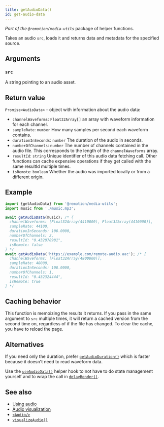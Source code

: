 ```yaml
---
title: getAudioData()
id: get-audio-data
---
```


_Part of the `@remotion/media-utils`_ package of helper functions.

Takes an audio `src`, loads it and returns data and metadata for the specified source.

## Arguments

### `src`

A string pointing to an audio asset.

## Return value

`Promise<AudioData>` - object with information about the audio data:

- `channelWaveforms`: `Float32Array[]` an array with waveform information for each channel.
- `sampleRate`: `number` How many samples per second each waveform contains.
- `durationInSeconds`: `number` The duration of the audio in seconds.
- `numberOfChannels`: `number` The number of channels contained in the audio file. This corresponds to the length of the `channelWaveforms` array.
- `resultId`: `string` Unique identifier of this audio data fetching call. Other functions can cache expensive operations if they get called with the same resultId multiple times.
- `isRemote`: `boolean` Whether the audio was imported locally or from a different origin.

## Example

```ts
import {getAudioData} from '@remotion/media-utils';
import music from './music.mp3';

await getAudioData(music); /* {
  channelWaveforms: [Float32Array(4410000), Float32Array(4410000)],
  sampleRate: 44100,
  durationInSeconds: 100.0000,
  numberOfChannels: 2,
  resultId: "0.432878981",
  isRemote: false
} */
await getAudioData('https://example.com/remote-audio.aac'); /* {
  channelWaveforms: [Float32Array(4800000)],
  sampleRate: 48000,
  durationInSeconds: 100.0000,
  numberOfChannels: 1,
  resultId: "0.432324444",
  isRemote: true
} */
```

## Caching behavior

This function is memoizing the results it returns.
If you pass in the same argument to `src` multiple times, it will return a cached version from the second time on, regardless of if the file has changed. To clear the cache, you have to reload the page.

## Alternatives

If you need only the duration, prefer [`getAudioDuration()`](get-audio-duration) which is faster because it doesn't need to read waveform data.

Use the [`useAudioData()`](use-audio-data) helper hook to not have to do state management yourself and to wrap the call in [`delayRender()`](delay-render).

## See also

- [Using audio](/docs/using-audio)
- [Audio visualization](/docs/audio-visualization)
- [`<Audio/>`](/docs/audio)
- [`visualizeAudio()`](/docs/visualize-audio)
